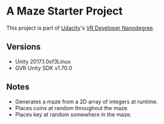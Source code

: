 # A Maze Starter Project

This project is part of [Udacity](https://www.udacity.com "Udacity - Be in demand")'s [VR Developer Nanodegree](https://www.udacity.com/course/vr-developer-nanodegree--nd017).

## Versions
- Unity 2017.1.0xf3Linux
- GVR Unity SDK v1.70.0

## Notes

- Generates a maze from a 2D array of integers at runtime. 
- Places coins at random throughout the maze.
- Places key at random somewhere in the maze.
